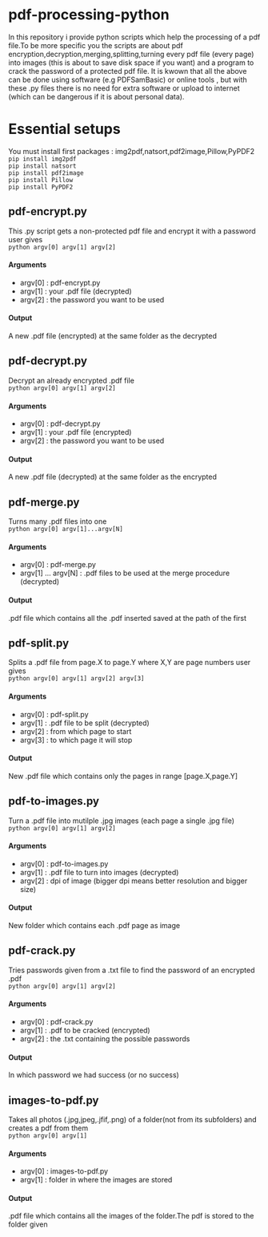 # pdf-processing-python
In this repository i provide python scripts which help the processing of a pdf file.To be more specific you the scripts are about pdf encryption,decryption,merging,splitting,turning every pdf file (every page) into images (this is about to save disk space if you want) and a program to crack the password of a protected pdf file.
It is kwown that all the above can be done using software (e.g PDFSamBasic) or online tools , but with these .py files there is no need for extra software or upload to internet (which can be dangerous if it is about personal data).

# Essential setups
You must install first packages : img2pdf,natsort,pdf2image,Pillow,PyPDF2<br>
`pip install img2pdf`<br>
`pip install natsort`<br>
`pip install pdf2image`<br>
`pip install Pillow`<br>
`pip install PyPDF2`

## pdf-encrypt.py
This .py script gets a non-protected pdf file and encrypt it with a password user gives<br>
`python argv[0] argv[1] argv[2]`

#### Arguments
* argv[0] : pdf-encrypt.py
* argv[1] : your .pdf file (decrypted)
* argv[2] : the password you want to be used

#### Output
A new .pdf file (encrypted) at the same folder as the decrypted

## pdf-decrypt.py
Decrypt an already encrypted .pdf file<br>
`python argv[0] argv[1] argv[2]`

#### Arguments
* argv[0] : pdf-decrypt.py
* argv[1] : your .pdf file (encrypted)
* argv[2] : the password you want to be used

#### Output
A new .pdf file (decrypted) at the same folder as the encrypted

## pdf-merge.py
Turns many .pdf files into one<br>
`python argv[0] argv[1]...argv[N]`

#### Arguments
* argv[0] : pdf-merge.py
* argv[1] ... argv[N] : .pdf files to be used at the merge procedure (decrypted)

#### Output
.pdf file which contains all the .pdf inserted saved at the path of the first

## pdf-split.py
Splits a .pdf file from page.X to page.Y where X,Y are page numbers user gives<br>
`python argv[0] argv[1] argv[2] argv[3]`

#### Arguments
* argv[0] : pdf-split.py
* argv[1] : .pdf file to be split (decrypted)
* argv[2] : from which page to start
* argv[3] : to which page it will stop

#### Output
New .pdf file which contains only the pages in range [page.X,page.Y]

## pdf-to-images.py
Turn a .pdf file into mutilple .jpg images (each page a single .jpg file)<br>
`python argv[0] argv[1] argv[2]`

#### Arguments
* argv[0] : pdf-to-images.py
* argv[1] : .pdf file to turn into images (decrypted)
* argv[2] : dpi of image (bigger dpi means better resolution and bigger size)

#### Output
New folder which contains each .pdf page as image

## pdf-crack.py
Tries passwords given from a .txt file to find the password of an encrypted .pdf<br>
`python argv[0] argv[1] argv[2]`

#### Arguments
* argv[0] : pdf-crack.py
* argv[1] : .pdf to be cracked (encrypted)
* argv[2] : the .txt containing the possible passwords

#### Output
In which password we had success (or no success)

## images-to-pdf.py
Takes all photos (.jpg,jpeg,.jfif,.png) of a folder(not from its subfolders) and creates a pdf from them<br>
`python argv[0] argv[1]`

#### Arguments
* argv[0] : images-to-pdf.py
* argv[1] : folder in where the images are stored

#### Output
.pdf file which contains all the images of the folder.The pdf is stored to the folder given